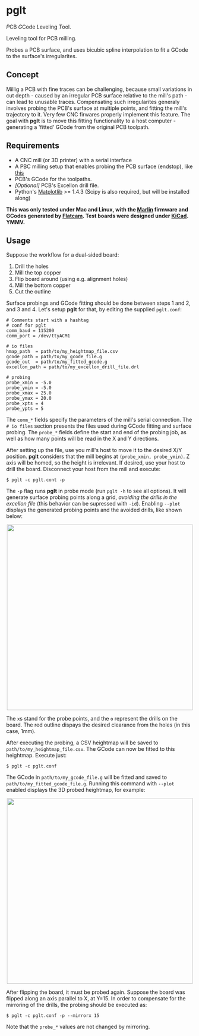 # pglt

*P*CB *G*Code *L*eveling *T*ool.

Leveling tool for PCB milling.

Probes a PCB surface, and uses bicubic spline interpolation to fit a GCode to the surface's irregularites.

## Concept

Millig a PCB with fine traces can be challenging, because small variations in cut depth - caused by an irregular PCB surface relative to the mill's path - can lead to unusable traces. 
Compensating such irregularites generaly involves probing the PCB's surface at multiple points, and fitting the mill's trajectory to it. Very few CNC firwares properly implement this feature.
The goal with **pglt** is to move this fitting functionality to a host computer - generating a 'fitted' GCode from the original PCB toolpath.

## Requirements

- A CNC mill (or 3D printer) with a serial interface
- A PBC milling setup that enables probing the PCB surface (endstop), like [this](http://martinvb.com/wp/wp-content/uploads/2015/04/20150404_170323.jpg)
- PCB's GCode for the toolpaths.
- *[Optional]* PCB's Excellon drill file. 
- Python's [Matplotlib](http://matplotlib.org/) >= 1.4.3 (Scipy is also required, but will be installed along)

**This was only tested under Mac and Linux, with the [Marlin](github.com/MarlinFirmware/Marlin) firmware and GCodes generated by [Flatcam](flatcam.org). Test boards were designed under [KiCad](http://www.kicad-pcb.org/). YMMV.**

## Usage

Suppose the workflow for a dual-sided board:

1. Drill the holes
2. Mill the top copper
3. Flip board around (using e.g. alignment holes)
4. Mill the bottom copper
5. Cut the outline

Surface probings and GCode fitting should be done between steps 1 and 2, and 3 and 4. 
Let's setup **pglt** for that, by editing the supplied `pglt.conf`:
    
    # Comments start with a hashtag
    # conf for pglt
    comm_baud = 115200
    comm_port = /dev/ttyACM1
    
    # io files
    hmap_path  = path/to/my_heightmap_file.csv
    gcode_path = path/to/my_gcode_file.g
    gcode_out  = path/to/my_fitted_gcode.g
    excellon_path = path/to/my_excellon_drill_file.drl
    
    # probing 
    probe_xmin = -5.0
    probe_ymin = -5.0
    probe_xmax = 25.0
    probe_ymax = 20.0
    probe_xpts = 4
    probe_ypts = 5
    
The `comm_*` fields specify the parameters of the mill's serial connection.
The `# io files` section presents the files used during GCode fitting and surface probing. 
The `probe_*` fields define the start and end of the probing job, as well as how many points will be read in the X and Y directions. 

After setting up the file, use you mill's host to move it to the desired X/Y position. **pglt** considers that the mill begins at `(probe_xmin, probe_ymin)`. Z axis will be homed, so the height is irrelevant.
If desired, use your host to drill the board. Disconnect your host from the mill and execute:

    $ pglt -c pglt.cont -p
    
The `-p` flag runs **pglt** in probe mode (run `pglt -h` to see all options). It will generate surface probing points along a grid, *avoiding the drills in the excellon file* (this behavior can be supressed with `-id`). Enabling `--plot` displays the generated probing points and the avoided drills, like shown below: 

<center><img src="http://martinvb.com/wp/wp-content/uploads/2015/06/drills.png" width="500px"></center>

The `x`s stand for the probe points, and the `o` represent the drills on the board. The red outline dispays the desired clearance from the holes (in this case, 1mm).

After executing the probing, a CSV heightmap will be saved to `path/to/my_heightmap_file.csv`. The GCode can now be fitted to this heightmap. Execute just:

    $ pglt -c pglt.conf

The GCode in `path/to/my_gcode_file.g` will be fitted and saved to `path/to/my_fitted_gcode_file.g`. Running this command with  `--plot` enabled displays the 3D probed heightmap, for example:

<center><img src="http://martinvb.com/wp/wp-content/uploads/2015/06/hmap.png" width="500px"></center>

After flipping the board, it must be probed again. Suppose the board was flipped along an axis parallel to X, at Y=15. In order to compensate for the mirroring of the drills, the probing should be executed as:

    $ pglt -c pglt.conf -p --mirrorx 15
    
Note that the `probe_*` values are not changed by mirroring. 
